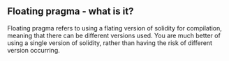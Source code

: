 ## Floating pragma - what is it?

Floating pragma refers to using a flating version of solidity for compilation, meaning that there can be different versions used. You are much better of using a single version of solidity, rather than having the risk of different version occurring.